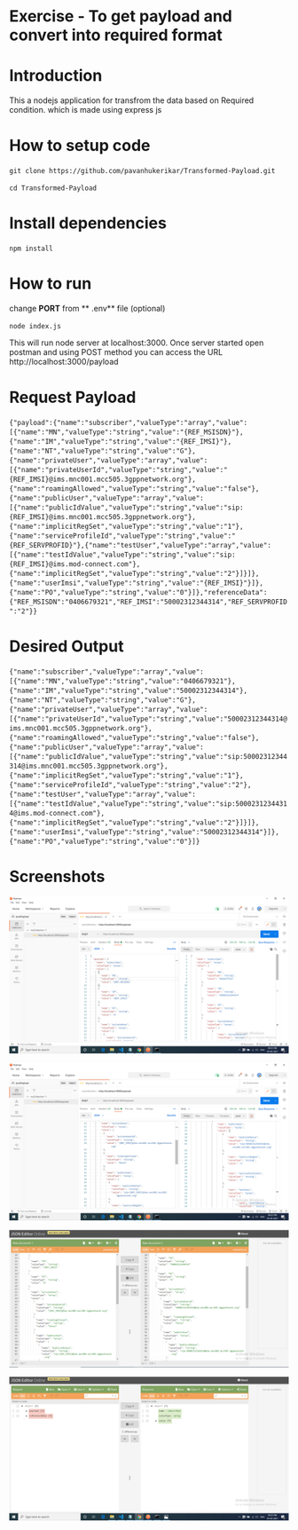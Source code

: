 # Exercise - To get payload and convert into required format
# Introduction
This a nodejs application for transfrom the data based on Required condition. which is made using express js
# How to setup code
`git clone https://github.com/pavanhukerikar/Transformed-Payload.git`

`cd Transformed-Payload`
# Install dependencies
`npm install`
# How to run
change **PORT** from **  .env**  file (optional)

`node index.js`

This will run node server at localhost:3000. Once server started open postman and using POST method you can access the URL http://localhost:3000/payload

# Request Payload
`{"payload":{"name":"subscriber","valueType":"array","value":[{"name":"MN","valueType":"string","value":"{REF_MSISDN}"},{"name":"IM","valueType":"string","value":"{REF_IMSI}"},{"name":"NT","valueType":"string","value":"G"},{"name":"privateUser","valueType":"array","value":[{"name":"privateUserId","valueType":"string","value":"{REF_IMSI}@ims.mnc001.mcc505.3gppnetwork.org"},{"name":"roamingAllowed","valueType":"string","value":"false"},{"name":"publicUser","valueType":"array","value":[{"name":"publicIdValue","valueType":"string","value":"sip:{REF_IMSI}@ims.mnc001.mcc505.3gppnetwork.org"},{"name":"implicitRegSet","valueType":"string","value":"1"},{"name":"serviceProfileId","valueType":"string","value":"{REF_SERVPROFID}"},{"name":"testUser","valueType":"array","value":[{"name":"testIdValue","valueType":"string","value":"sip:{REF_IMSI}@ims.mod-connect.com"},{"name":"implicitRegSet","valueType":"string","value":"2"}]}]},{"name":"userImsi","valueType":"string","value":"{REF_IMSI}"}]},{"name":"PO","valueType":"string","value":"0"}]},"referenceData":{"REF_MSISDN":"0406679321","REF_IMSI":"50002312344314","REF_SERVPROFID":"2"}}`

# Desired Output
`{"name":"subscriber","valueType":"array","value":[{"name":"MN","valueType":"string","value":"0406679321"},{"name":"IM","valueType":"string","value":"50002312344314"},{"name":"NT","valueType":"string","value":"G"},{"name":"privateUser","valueType":"array","value":[{"name":"privateUserId","valueType":"string","value":"50002312344314@ims.mnc001.mcc505.3gppnetwork.org"},{"name":"roamingAllowed","valueType":"string","value":"false"},{"name":"publicUser","valueType":"array","value":[{"name":"publicIdValue","valueType":"string","value":"sip:50002312344314@ims.mnc001.mcc505.3gppnetwork.org"},{"name":"implicitRegSet","valueType":"string","value":"1"},{"name":"serviceProfileId","valueType":"string","value":"2"},{"name":"testUser","valueType":"array","value":[{"name":"testIdValue","valueType":"string","value":"sip:50002312344314@ims.mod-connect.com"},{"name":"implicitRegSet","valueType":"string","value":"2"}]}]},{"name":"userImsi","valueType":"string","value":"50002312344314"}]},{"name":"PO","valueType":"string","value":"0"}]}`

# Screenshots
[![Response](https://github.com/pavanhukerikar/Transformed-Payload/blob/master/screenshots/image1.png "Response")](https://github.com/pavanhukerikar/Transformed-Payload/blob/master/screenshots/image1.png "Response")

[![Response](https://github.com/pavanhukerikar/Transformed-Payload/blob/master/screenshots/image2.png "Response")](https://github.com/pavanhukerikar/Transformed-Payload/blob/master/screenshots/image2.png "Response")

[![Response](https://github.com/pavanhukerikar/Transformed-Payload/blob/master/screenshots/jsonEditorResponseScreen.png "Response")](https://github.com/pavanhukerikar/Transformed-Payload/blob/master/screenshots/jsonEditorResponseScreen.png "Response")

[![Response](https://github.com/pavanhukerikar/Transformed-Payload/blob/master/screenshots/response2.png "Response")](https://github.com/pavanhukerikar/Transformed-Payload/blob/master/screenshots/response2.png "Response")